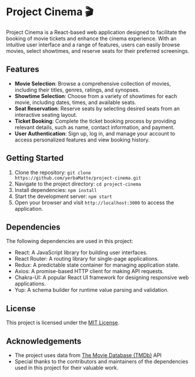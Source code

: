 # Project Cinema 🎬

Project Cinema is a React-based web application designed to facilitate the booking of movie tickets and enhance the cinema experience. With an intuitive user interface and a range of features, users can easily browse movies, select showtimes, and reserve seats for their preferred screenings.

## Features

- **Movie Selection**: Browse a comprehensive collection of movies, including their titles, genres, ratings, and synopses.
- **Showtime Selection**: Choose from a variety of showtimes for each movie, including dates, times, and available seats.
- **Seat Reservation**: Reserve seats by selecting desired seats from an interactive seating layout.
- **Ticket Booking**: Complete the ticket booking process by providing relevant details, such as name, contact information, and payment.
- **User Authentication**: Sign up, log in, and manage your account to access personalized features and view booking history.

## Getting Started

1. Clone the repository: `git clone https://github.com/yerbaMatte/project-cinema.git`
2. Navigate to the project directory: `cd project-cinema`
3. Install dependencies: `npm install`
4. Start the development server: `npm start`
5. Open your browser and visit `http://localhost:3000` to access the application.

## Dependencies

The following dependencies are used in this project:

- React: A JavaScript library for building user interfaces.
- React Router: A routing library for single-page applications.
- Redux: A predictable state container for managing application state.
- Axios: A promise-based HTTP client for making API requests.
- Chakra-UI: A popular React UI framework for designing responsive web applications.
- Yup: A schema builder for runtime value parsing and validation. 

## License

This project is licensed under the [MIT License](https://opensource.org/licenses/MIT).

## Acknowledgements

- The project uses data from [The Movie Database (TMDb)](https://www.themoviedb.org/) API
- Special thanks to the contributors and maintainers of the dependencies used in this project for their valuable work.
